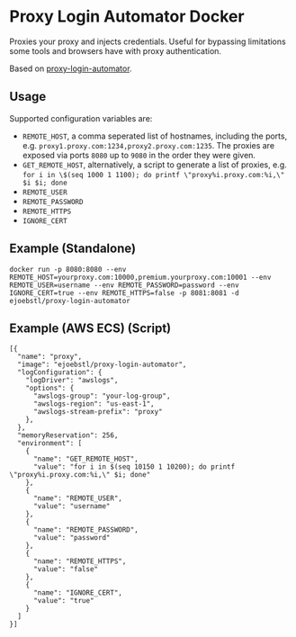 # Proxy Login Automator Docker

Proxies your proxy and injects credentials. Useful for bypassing limitations some tools and browsers have with proxy authentication. 

Based on [proxy-login-automator](https://github.com/sjitech/proxy-login-automator).

## Usage

Supported configuration variables are:

* `REMOTE_HOST`, a comma seperated list of hostnames, including the ports, e.g. `proxy1.proxy.com:1234,proxy2.proxy.com:1235`. The proxies are exposed via ports `8080` up to `9080` in the order they were given. 
* `GET_REMOTE_HOST`, alternatively, a script to generate a list of proxies, e.g. `for i in \$(seq 1000 1 1100); do printf \"proxy%i.proxy.com:%i,\" $i $i; done`
* `REMOTE_USER`
* `REMOTE_PASSWORD`
* `REMOTE_HTTPS`
* `IGNORE_CERT`

## Example (Standalone)

```
docker run -p 8080:8080 --env REMOTE_HOST=yourproxy.com:10000,premium.yourproxy.com:10001 --env REMOTE_USER=username --env REMOTE_PASSWORD=password --env IGNORE_CERT=true --env REMOTE_HTTPS=false -p 8081:8081 -d ejoebstl/proxy-login-automator
```

## Example (AWS ECS) (Script)

```
[{
  "name": "proxy",
  "image": "ejoebstl/proxy-login-automator",
  "logConfiguration": {
    "logDriver": "awslogs",
    "options": {
      "awslogs-group": "your-log-group",
      "awslogs-region": "us-east-1",
      "awslogs-stream-prefix": "proxy"
    },
  },
  "memoryReservation": 256,
  "environment": [
    {
      "name": "GET_REMOTE_HOST",
      "value": "for i in $(seq 10150 1 10200); do printf \"proxy%i.proxy.com:%i,\" $i; done"
    },
    {
      "name": "REMOTE_USER",
      "value": "username"
    },
    {
      "name": "REMOTE_PASSWORD",
      "value": "password"
    },
    {
      "name": "REMOTE_HTTPS",
      "value": "false"
    },
    {
      "name": "IGNORE_CERT",
      "value": "true"
    }
  ]
}]
```
